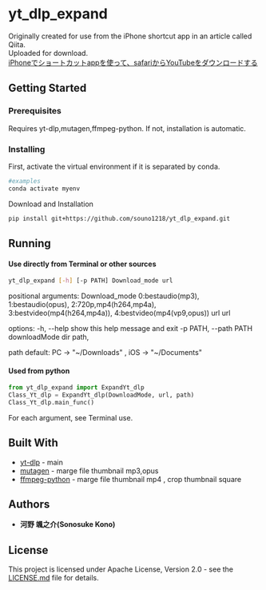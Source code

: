# yt_dlp_expand
Originally created for use from the iPhone shortcut app in an article called Qiita.   
Uploaded for download.   
[iPhoneでショートカットappを使って、safariからYouTubeをダウンロードする](https://qiita.com/soun1218/items/3f07fbaa7029208dd789)   

## Getting Started
### Prerequisites
Requires yt-dlp,mutagen,ffmpeg-python. If not, installation is automatic.

### Installing
First, activate the virtual environment if it is separated by conda.
```bash
#examples
conda activate myenv
```
Download and Installation
```bash
pip install git+https://github.com/souno1218/yt_dlp_expand.git
```

## Running
#### Use directly from Terminal or other sources
```bash
yt_dlp_expand [-h] [-p PATH] Download_mode url
```
positional arguments:
  Download_mode         0:bestaudio(mp3),
                        1:bestaudio(opus),
                        2:720p,mp4(h264,mp4a),
                        3:bestvideo(mp4(h264,mp4a)),
                        4:bestvideo(mp4(vp9,opus))
  url                   url

options:
  -h, --help            show this help message and exit
  -p PATH, --path PATH  downloadMode dir path, 

path default: PC -> "~/Downloads" , iOS -> "~/Documents"

#### Used from python
```python
from yt_dlp_expand import ExpandYt_dlp
Class_Yt_dlp = ExpandYt_dlp(DownloadMode, url, path)
Class_Yt_dlp.main_func()
```
For each argument, see Terminal use.

## Built With
* [yt-dlp](https://github.com/yt-dlp/yt-dlp) - main
* [mutagen](https://mutagen.readthedocs.io/en/latest/) - marge file thumbnail mp3,opus
* [ffmpeg-python](https://github.com/kkroening/ffmpeg-python) - marge file thumbnail mp4 , crop thumbnail square

## Authors
* **河野 颯之介(Sonosuke Kono)**

## License
This project is licensed under Apache License, Version 2.0 - see the [LICENSE.md](LICENSE.md) file for details.   
